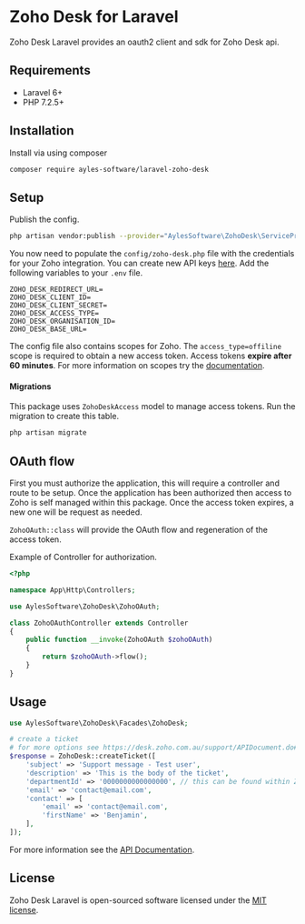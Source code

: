 # Zoho Desk for Laravel

Zoho Desk Laravel provides an oauth2 client and sdk for Zoho Desk api.

## Requirements

- Laravel 6+
- PHP 7.2.5+

## Installation

Install via using composer

```bash
composer require ayles-software/laravel-zoho-desk
```

## Setup

Publish the config.

```bash
php artisan vendor:publish --provider="AylesSoftware\ZohoDesk\ServiceProvider"
```

You now need to populate the `config/zoho-desk.php` file with the credentials for 
your Zoho integration. You can create new API keys
[here](https://api-console.zoho.com.au/). 
Add the following variables to your `.env` file.

```
ZOHO_DESK_REDIRECT_URL=
ZOHO_DESK_CLIENT_ID=
ZOHO_DESK_CLIENT_SECRET=
ZOHO_DESK_ACCESS_TYPE=
ZOHO_DESK_ORGANISATION_ID=
ZOHO_DESK_BASE_URL=
```

The config file also contains scopes for Zoho. 
The `access_type=offiline` scope is required to obtain a new access token. Access tokens **expire after 60 minutes**.
For more information on scopes try the [documentation](https://desk.zoho.com.au/support/APIDocument.do#OauthTokens#OAuthScopes).  

#### Migrations

This package uses `ZohoDeskAccess` model to manage access tokens. Run the migration to create this table.
```bash
php artisan migrate
```

## OAuth flow

First you must authorize the application, this will require a controller and route to be setup. 
Once the application has been authorized then access to Zoho is self managed within this package. 
Once the access token expires, a new one will be request as needed.

`ZohoOAuth::class` will provide the OAuth flow and regeneration of the access token.

Example of Controller for authorization.
```php
<?php

namespace App\Http\Controllers;

use AylesSoftware\ZohoDesk\ZohoOAuth;

class ZohoOAuthController extends Controller
{
    public function __invoke(ZohoOAuth $zohoOAuth)
    {
        return $zohoOAuth->flow();
    }
}
``` 

## Usage

```php
use AylesSoftware\ZohoDesk\Facades\ZohoDesk;

# create a ticket
# for more options see https://desk.zoho.com.au/support/APIDocument.do#Tickets#Tickets_Createaticket
$response = ZohoDesk::createTicket([
    'subject' => 'Support message - Test user',
    'description' => 'This is the body of the ticket',
    'departmentId' => '0000000000000000', // this can be found within ZohoDesk
    'email' => 'contact@email.com',
    'contact' => [
        'email' => 'contact@email.com',
        'firstName' => 'Benjamin',
    ],
]);
```

For more information see the [API Documentation](https://desk.zoho.com.au/support/APIDocument.do). 

## License

Zoho Desk Laravel is open-sourced software licensed under the [MIT license](https://github.com/ayles-software/xero-laravel/blob/master/LICENSE.md).
